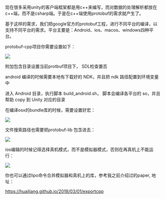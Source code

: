 
现在很多采用unity的客户端框架都是用c++来编写，而对数据的处理解析都放在c++端，而不是csharp端。于是在c++端使用protobuf的需求就产生了。

基于这样的需求，我们把google官方的protobuf工程，进行不同平台的编译，以支持不同平台的需求。平台主要是：Android、ios、macos、windows四种平台。


protobuf-cpp项目你需要设置如下：

<img src="image/1.jpg">

附加包含目录设置当前protbuf项目下， SDL检查置否

android 编译的时候需要本地有下载好的 NDK，并且把 ndk 路径配置到环境变量中

进入 Android 目录，执行脚本 build_android.sh， 脚本会编译各平台的 so，并且帮助 copy 到 Unity 对应的目录

在编译osx的bundle库的时候，需要设置好宏：

<img src="image/2.jpg">

文件搜索路径也需要把protobuf-lib 包含进去：

<img src="image/3.jpg">

ios编辑的时候记得选择真机模式，而不是模拟器模式，否则在再真机上不能运行：

<img src="image/4.jpg">

你也可以通过lipo命令合并模拟器和真机上的库，参考我之前介绍过的paper, 地址：

https://huailiang.github.io/2018/03/01/exportcpp
